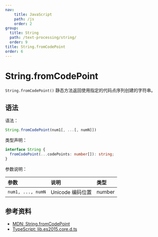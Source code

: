 ```yaml
---
nav:
    title: JavaScript
    path: /js
    order: 2
group:
  title: String
  path: /text-processing/string/
  order: 9
title: String.fromCodePoint
order: 6
---
```


# String.fromCodePoint

`String.fromCodePoint()` 静态方法返回使用指定的代码点序列创建的字符串。

## 语法

语法：

```js
String.fromCodePoint(num1[, ...[, numN]])
```

类型声明：

```ts
interface String {
  fromCodePoint(...codePoints: number[]): string;
}
```

参数说明：

| 参数              | 说明             | 类型   |
| :---------------- | :--------------- | :----- |
| `num1, ..., numN` | Unicode 编码位置 | number |

## 参考资料

- [MDN: String.fromCodePoint](https://developer.mozilla.org/zh-CN/docs/Web/JavaScript/Reference/Global_Objects/String/fromCodePoint)
- [TypeScript: lib.es2015.core.d.ts](https://github.com/microsoft/TypeScript/blob/cec2fda9a5/lib/lib.es2015.core.d.ts)

